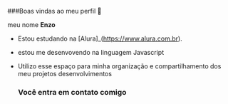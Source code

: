 ###Boas vindas ao meu perfil 🤑

meu nome **Enzo**

- Estou estudando na [Alura]_(https://www.alura.com.br).
- estou me desenvovendo na linguagem Javascript
- Utilizo esse espaço para minha organização e compartilhamento dos meu projetos desenvolvimentos

  ### Você entra em contato comigo

